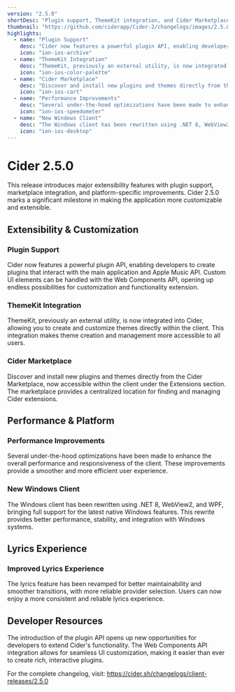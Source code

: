 ```yaml
---
version: "2.5.0"
shortDesc: "Plugin support, ThemeKit integration, and Cider Marketplace introduction"
thumbnail: "https://github.com/ciderapp/Cider-2/changelogs/images/2.5.0.png"
highlights:
  - name: "Plugin Support"
    desc: "Cider now features a powerful plugin API, enabling developers to create plugins that interact with the main application and Apple Music API. Custom UI elements can be handled with the Web Components API."
    icon: "ion-ios-archive"
  - name: "ThemeKit Integration"
    desc: "ThemeKit, previously an external utility, is now integrated into Cider, allowing you to create and customize themes directly within the client."
    icon: "ion-ios-color-palette"
  - name: "Cider Marketplace"
    desc: "Discover and install new plugins and themes directly from the Cider Marketplace, now accessible within the client under the Extensions section."
    icon: "ion-ios-cart"
  - name: "Performance Improvements"
    desc: "Several under-the-hood optimizations have been made to enhance the overall performance and responsiveness of the client."
    icon: "ion-ios-speedometer"
  - name: "New Windows Client"
    desc: "The Windows client has been rewritten using .NET 8, WebView2, and WPF, bringing full support for the latest native Windows features."
    icon: "ion-ios-desktop"
---
```


# Cider 2.5.0

This release introduces major extensibility features with plugin support, marketplace integration, and platform-specific improvements. Cider 2.5.0 marks a significant milestone in making the application more customizable and extensible.

## Extensibility & Customization

### Plugin Support
Cider now features a powerful plugin API, enabling developers to create plugins that interact with the main application and Apple Music API. Custom UI elements can be handled with the Web Components API, opening up endless possibilities for customization and functionality extension.

### ThemeKit Integration
ThemeKit, previously an external utility, is now integrated into Cider, allowing you to create and customize themes directly within the client. This integration makes theme creation and management more accessible to all users.

### Cider Marketplace
Discover and install new plugins and themes directly from the Cider Marketplace, now accessible within the client under the Extensions section. The marketplace provides a centralized location for finding and managing Cider extensions.

## Performance & Platform

### Performance Improvements
Several under-the-hood optimizations have been made to enhance the overall performance and responsiveness of the client. These improvements provide a smoother and more efficient user experience.

### New Windows Client
The Windows client has been rewritten using .NET 8, WebView2, and WPF, bringing full support for the latest native Windows features. This rewrite provides better performance, stability, and integration with Windows systems.

## Lyrics Experience

### Improved Lyrics Experience
The lyrics feature has been revamped for better maintainability and smoother transitions, with more reliable provider selection. Users can now enjoy a more consistent and reliable lyrics experience.

## Developer Resources

The introduction of the plugin API opens up new opportunities for developers to extend Cider's functionality. The Web Components API integration allows for seamless UI customization, making it easier than ever to create rich, interactive plugins.

For the complete changelog, visit: https://cider.sh/changelogs/client-releases/2.5.0 